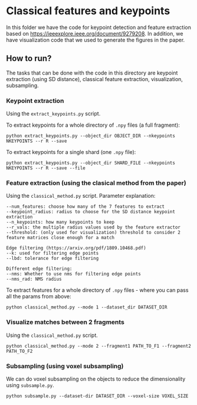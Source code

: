 # Classical features and keypoints

In this folder we have the code for keypoint detection and feature extraction based on https://ieeexplore.ieee.org/document/9279208. In addition, we have visualization code that we used to generate the figures in the paper.

## How to run?

The tasks that can be done with the code in this directory are keypoint extraction (using SD distance), classical feature extraction, visualization, subsampling.

### Keypoint extraction

Using the `extract_keypoints.py` script. 

To extract keypoints for a whole directory of `.npy` files (a full fragment):
```
python extract_keypoints.py --object_dir OBJECT_DIR --nkeypoints NKEYPOINTS --r R --save
```

To extract keypoints for a single shard (one `.npy` file):
```
python extract_keypoints.py --object_dir SHARD_FILE --nkeypoints NKEYPOINTS --r R --save --file
```

### Feature extraction (using the clasical method from the paper)

Using the `classical_method.py` script. Parameter explanation:

```
--num_features: choose how many of the 7 features to extract
--keypoint_radius: radius to choose for the SD distance keypoint extraction
--n_keypoints: how many keypoints to keep
--r_vals: the multiple radius values used by the feature extractor
--threshold: (only used for visualization) threshold to consider 2 feature matrices close enough for a match

Edge filtering (https://arxiv.org/pdf/1809.10468.pdf)
--k: used for filtering edge points 
--lbd: tolerance for edge filtering

Different edge filtering:
--nms: Whether to use nms for filtering edge points
--nms_rad: NMS radius
```

To extract features for a whole directory of `.npy` files - where you can pass all the params from above:

```
python classical_method.py --mode 1 --dataset_dir DATASET_DIR
```

### Visualize matches between 2 fragments
Using the `classical_method.py` script.
```
python classical_method.py --mode 2 --fragment1 PATH_TO_F1 --fragment2 PATH_TO_F2
``` 

### Subsampling (using voxel subsampling)
We can do voxel subsampling on the objects to reduce the dimensionality using `subsample.py`.

```
python subsample.py --dataset-dir DATASET_DIR --voxel-size VOXEL_SIZE
``` 
